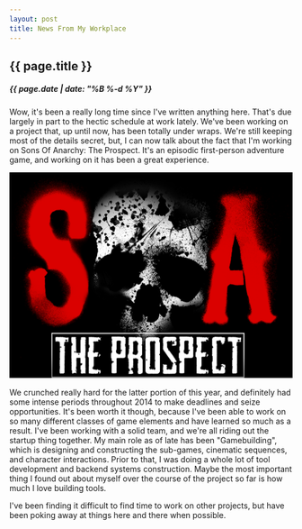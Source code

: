 ```yaml
---
layout: post
title: News From My Workplace
---
```

{{ page.title }}
----------------
<h5>{{ page.date | date: "%B %-d %Y" }}</h5>

Wow, it's been a really long time since I've written anything here. That's due
largely in part to the hectic schedule at work lately. We've been working on a
project that, up until now, has been totally under wraps. We're still keeping
most of the details secret, but, I can now talk about the fact that I'm working
on Sons Of Anarchy: The Prospect. It's an episodic first-person adventure game,
and working on it has been a great experience.

<a href="http://www.soagame.com"><img src="/images/SOA_TitleArt.png"></a>

We crunched really hard for the latter portion of this year, and definitely had
some intense periods throughout 2014 to make deadlines and seize opportunities.
It's been worth it though, because I've been able to work on so many different
classes of game elements and have learned so much as a result. I've been working
with a solid team, and we're all riding out the startup thing together. My main
role as of late has been "Gamebuilding", which is designing and constructing the
sub-games, cinematic sequences, and character interactions. Prior to that, I was
doing a whole lot of tool development and backend systems construction. Maybe
the most important thing I found out about myself over the course of the project
so far is how much I love building tools.

I've been finding it difficult to find time to work on other projects, but have
been poking away at things here and there when possible. 
